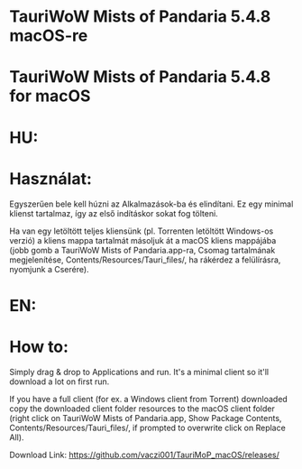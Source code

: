 # TauriWoW Mists of Pandaria 5.4.8 macOS-re
# TauriWoW Mists of Pandaria 5.4.8 for macOS

# HU:
# Használat:
Egyszerűen bele kell húzni az Alkalmazások-ba és elindítani.
Ez egy minimal klienst tartalmaz, így az első indításkor sokat fog tölteni.

Ha van egy letöltött teljes kliensünk (pl. Torrenten letöltött Windows-os verzió) a kliens mappa tartalmát másoljuk át a macOS kliens mappájába (jobb gomb a TauriWoW Mists of Pandaria.app-ra, Csomag tartalmának megjelenítése, Contents/Resources/Tauri_files/, ha rákérdez a felülírásra, nyomjunk a Cserére).

# EN:
# How to:
Simply drag & drop to Applications and run.
It's a minimal client so it'll download a lot on first run.

If you have a full client (for ex. a Windows client from Torrent) downloaded copy the downloaded client folder resources to the macOS client folder (right click on TauriWoW Mists of Pandaria.app, Show Package Contents, Contents/Resources/Tauri_files/, if prompted to overwrite click on Replace All).

Download Link: https://github.com/vaczi001/TauriMoP_macOS/releases/

